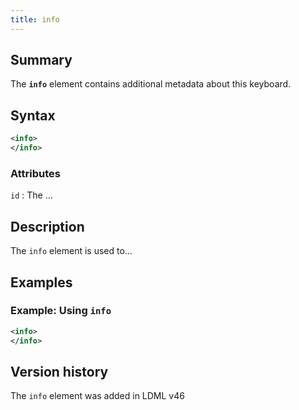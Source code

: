 ```yaml
---
title: info
---
```


## Summary

The **`info`** element contains additional metadata about this keyboard.

## Syntax

```xml
<info>
</info>
```

### Attributes

`id`
:   The …

## Description

The `info` element is used to…

## Examples

### Example: Using `info`

```xml
<info>
</info>
```

## Version history

The `info` element was added in LDML v46

<!-- ## See also

- … -->
